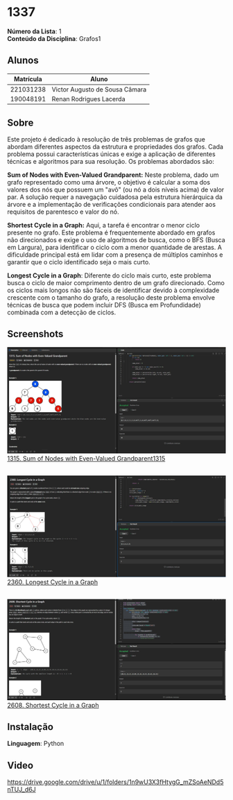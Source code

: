 # 1337

**Número da Lista**: 1<br>
**Conteúdo da Disciplina**: Grafos1<br>

## Alunos
|Matrícula | Aluno |
| -- | -- |
| 221031238  |  Victor Augusto de Sousa Câmara|
| 190048191  |  Renan Rodrigues Lacerda |

## Sobre 
Este projeto é dedicado à resolução de três problemas de grafos que abordam diferentes aspectos da estrutura e propriedades dos grafos. Cada problema possui características únicas e exige a aplicação de diferentes técnicas e algoritmos para sua resolução. Os problemas abordados são:

**Sum of Nodes with Even-Valued Grandparent:** Neste problema, dado um grafo representado como uma árvore, o objetivo é calcular a soma dos valores dos nós que possuem um "avô" (ou nó a dois níveis acima) de valor par. A solução requer a navegação cuidadosa pela estrutura hierárquica da árvore e a implementação de verificações condicionais para atender aos requisitos de parentesco e valor do nó.

**Shortest Cycle in a Graph:** Aqui, a tarefa é encontrar o menor ciclo presente no grafo. Este problema é frequentemente abordado em grafos não direcionados e exige o uso de algoritmos de busca, como o BFS (Busca em Largura), para identificar o ciclo com a menor quantidade de arestas. A dificuldade principal está em lidar com a presença de múltiplos caminhos e garantir que o ciclo identificado seja o mais curto.

**Longest Cycle in a Graph**: Diferente do ciclo mais curto, este problema busca o ciclo de maior comprimento dentro de um grafo direcionado. Como os ciclos mais longos não são fáceis de identificar devido à complexidade crescente com o tamanho do grafo, a resolução deste problema envolve técnicas de busca que podem incluir DFS (Busca em Profundidade) combinada com a detecção de ciclos.

## Screenshots
![1315. Sum of Nodes with Even-Valued Grandparent1315](./imagens/sumofnodes.jpeg)
[1315. Sum of Nodes with Even-Valued Grandparent1315](https://leetcode.com/problems/sum-of-nodes-with-even-valued-grandparent/description/)
<br><br>

![2360. Longest Cycle in a Graph](./imagens/longest.jpeg)
[2360. Longest Cycle in a Graph](https://leetcode.com/problems/longest-cycle-in-a-graph/description/)
<br><br>

![2608. Shortest Cycle in a Graph](./imagens/shortest.jpeg)
[2608. Shortest Cycle in a Graph](https://leetcode.com/problems/shortest-cycle-in-a-graph/description/)

## Instalação 
**Linguagem**: Python<br>

## Video
https://drive.google.com/drive/u/1/folders/1n9wU3X3fHtygG_mZSoAeNDd5nTUJ_d6J


